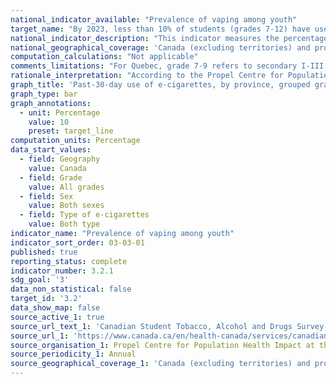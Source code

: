 ```yaml
---
national_indicator_available: "Prevalence of vaping among youth"
target_name: "By 2023, less than 10% of students (grades 7-12) have used a vaping product (e-cigarettes only) in the past 30 days"
national_indicator_description: "This indicator measures the percentage of Canadian students who have smoked one or more cigarettes in the past 30 days. This category will include current smokers as well as experimental smokers who have tried a cigarette in the past 30 days."
national_geographical_coverage: 'Canada (excluding territories) and provinces' 
computation_calculations: "Not applicable"
comments_limitations: "For Quebec, grade 7-9 refers to secondary I-III and grade 10-12 refers to secondary IV-V."
rationale_interpretation: "According to the Propel Centre for Population Health Impact, school-aged children and youth are generally recognized as most at risk for experimenting with tobacco products, therefore with a measure of student substance use it is possible to examine the factors that influence their behaviour."
graph_title: 'Past-30-day use of e-cigarettes, by province, grouped grades and sex'
graph_type: bar
graph_annotations:
  - unit: Percentage
    value: 10
    preset: target_line
computation_units: Percentage
data_start_values:
  - field: Geography
    value: Canada
  - field: Grade
    value: All grades
  - field: Sex
    value: Both sexes
  - field: Type of e-cigarettes
    value: Both type
indicator_name: "Prevalence of vaping among youth"
indicator_sort_order: 03-03-01
published: true
reporting_status: complete
indicator_number: 3.2.1
sdg_goal: '3'
data_non_statistical: false
target_id: '3.2'
data_show_map: false
source_active_1: true
source_url_text_1: 'Canadian Student Tobacco, Alcohol and Drugs Survey 2018-19'
source_url_1: 'https://www.canada.ca/en/health-canada/services/canadian-student-tobacco-alcohol-drugs-survey/2018-2019-detailed-tables.html#t6'
source_organisation_1: Propel Centre for Population Health Impact at the University of Waterloo
source_periodicity_1: Annual
source_geographical_coverage_1: 'Canada (excluding territories) and provinces'
---
```

